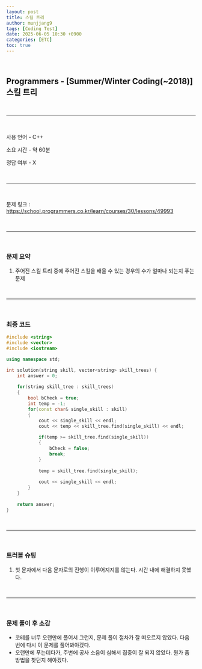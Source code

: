 ```yaml
---
layout: post
title: 스킬 트리
author: munjjang9
tags: [Coding Test]
date: 2025-06-05 10:30 +0900
categories: [ETC]
toc: true
---
```


<br>

## Programmers - [Summer/Winter Coding(~2018)] 스킬 트리

<br>

---

<br>

사용 언어 - C++

소요 시간 - 약 60분

정답 여부 - X

<br>

---

<br>

문제 링크 : https://school.programmers.co.kr/learn/courses/30/lessons/49993

<br>

---

<br>

### 문제 요약

1. 주어진 스킬 트리 중에 주어진 스킬을 배울 수 있는 경우의 수가 얼마나 되는지 푸는 문제

<br>

---

<br>

### 최종 코드

```cpp
#include <string>
#include <vector>
#include <iostream>

using namespace std;

int solution(string skill, vector<string> skill_trees) {
    int answer = 0;
    
    for(string skill_tree : skill_trees)
    {
        bool bCheck = true;
        int temp = -1;
        for(const char& single_skill : skill)
        {
            cout << single_skill << endl;
            cout << temp << skill_tree.find(single_skill) << endl;
            
            if(temp >= skill_tree.find(single_skill))
            {
                bCheck = false;
                break;
            }
                
            temp = skill_tree.find(single_skill);
            
            cout << single_skill << endl;
        }
    }
    
    return answer;
}
```

<br>

---

<br>

### 트러블 슈팅
1. 첫 문자에서 다음 문자로의 진행이 이루어지지를 않는다. 시간 내에 해결하지 못했다.

<br>

---

<br>

### 문제 풀이 후 소감
- 코테를 너무 오랜만에 풀어서 그런지, 문제 풀이 절차가 잘 떠오르지 않았다. 다음 번에 다시 이 문제를 풀어봐야겠다.
- 오랜만에 푸는데다가, 주변에 공사 소음이 심해서 집중이 잘 되지 않았다. 뭔가 좀 방법을 찾던지 해야겠다.